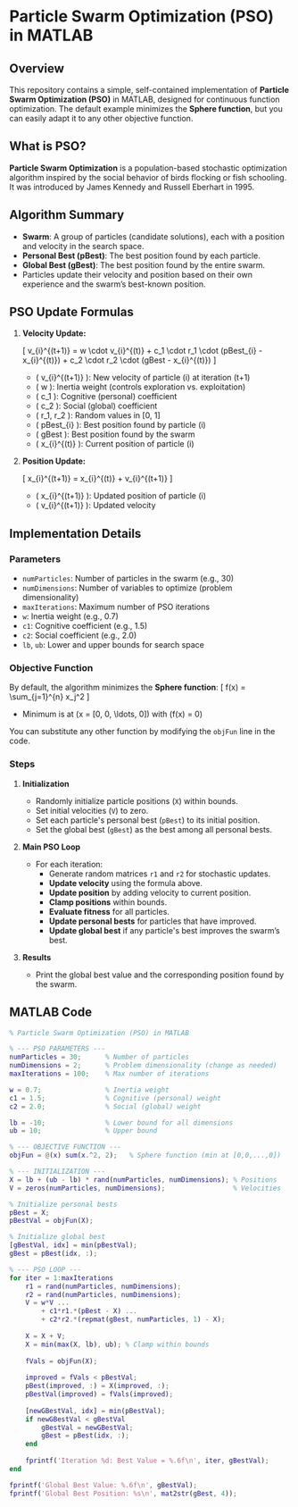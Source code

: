 # Particle Swarm Optimization (PSO) in MATLAB

## Overview

This repository contains a simple, self-contained implementation of **Particle Swarm Optimization (PSO)** in MATLAB, designed for continuous function optimization. The default example minimizes the **Sphere function**, but you can easily adapt it to any other objective function.

## What is PSO?

**Particle Swarm Optimization** is a population-based stochastic optimization algorithm inspired by the social behavior of birds flocking or fish schooling.  
It was introduced by James Kennedy and Russell Eberhart in 1995.

## Algorithm Summary

- **Swarm**: A group of particles (candidate solutions), each with a position and velocity in the search space.
- **Personal Best (pBest)**: The best position found by each particle.
- **Global Best (gBest)**: The best position found by the entire swarm.
- Particles update their velocity and position based on their own experience and the swarm’s best-known position.

## PSO Update Formulas

1. **Velocity Update:**

    \[
    v_{i}^{(t+1)} = w \cdot v_{i}^{(t)} + c_1 \cdot r_1 \cdot (pBest_{i} - x_{i}^{(t)}) + c_2 \cdot r_2 \cdot (gBest - x_{i}^{(t)})
    \]

    - \( v_{i}^{(t+1)} \): New velocity of particle \(i\) at iteration \(t+1\)
    - \( w \): Inertia weight (controls exploration vs. exploitation)
    - \( c_1 \): Cognitive (personal) coefficient
    - \( c_2 \): Social (global) coefficient
    - \( r_1, r_2 \): Random values in [0, 1]
    - \( pBest_{i} \): Best position found by particle \(i\)
    - \( gBest \): Best position found by the swarm
    - \( x_{i}^{(t)} \): Current position of particle \(i\)

2. **Position Update:**

    \[
    x_{i}^{(t+1)} = x_{i}^{(t)} + v_{i}^{(t+1)}
    \]

    - \( x_{i}^{(t+1)} \): Updated position of particle \(i\)
    - \( v_{i}^{(t+1)} \): Updated velocity

## Implementation Details

### Parameters

- `numParticles`: Number of particles in the swarm (e.g., 30)
- `numDimensions`: Number of variables to optimize (problem dimensionality)
- `maxIterations`: Maximum number of PSO iterations
- `w`: Inertia weight (e.g., 0.7)
- `c1`: Cognitive coefficient (e.g., 1.5)
- `c2`: Social coefficient (e.g., 2.0)
- `lb`, `ub`: Lower and upper bounds for search space

### Objective Function

By default, the algorithm minimizes the **Sphere function**:
\[
f(x) = \sum_{j=1}^{n} x_j^2
\]
- Minimum is at \(x = [0, 0, \ldots, 0]\) with \(f(x) = 0\)

You can substitute any other function by modifying the `objFun` line in the code.

### Steps

1. **Initialization**
    - Randomly initialize particle positions (`X`) within bounds.
    - Set initial velocities (`V`) to zero.
    - Set each particle's personal best (`pBest`) to its initial position.
    - Set the global best (`gBest`) as the best among all personal bests.

2. **Main PSO Loop**
    - For each iteration:
        - Generate random matrices `r1` and `r2` for stochastic updates.
        - **Update velocity** using the formula above.
        - **Update position** by adding velocity to current position.
        - **Clamp positions** within bounds.
        - **Evaluate fitness** for all particles.
        - **Update personal bests** for particles that have improved.
        - **Update global best** if any particle's best improves the swarm’s best.

3. **Results**
    - Print the global best value and the corresponding position found by the swarm.

## MATLAB Code

```matlab
% Particle Swarm Optimization (PSO) in MATLAB

% --- PSO PARAMETERS ---
numParticles = 30;      % Number of particles
numDimensions = 2;      % Problem dimensionality (change as needed)
maxIterations = 100;    % Max number of iterations

w = 0.7;                % Inertia weight
c1 = 1.5;               % Cognitive (personal) weight
c2 = 2.0;               % Social (global) weight

lb = -10;               % Lower bound for all dimensions
ub = 10;                % Upper bound

% --- OBJECTIVE FUNCTION ---
objFun = @(x) sum(x.^2, 2);   % Sphere function (min at [0,0,...,0])

% --- INITIALIZATION ---
X = lb + (ub - lb) * rand(numParticles, numDimensions); % Positions
V = zeros(numParticles, numDimensions);                 % Velocities

% Initialize personal bests
pBest = X;
pBestVal = objFun(X);

% Initialize global best
[gBestVal, idx] = min(pBestVal);
gBest = pBest(idx, :);

% --- PSO LOOP ---
for iter = 1:maxIterations
    r1 = rand(numParticles, numDimensions);
    r2 = rand(numParticles, numDimensions);
    V = w*V ...
        + c1*r1.*(pBest - X) ...
        + c2*r2.*(repmat(gBest, numParticles, 1) - X);
    
    X = X + V;
    X = min(max(X, lb), ub); % Clamp within bounds
    
    fVals = objFun(X);
    
    improved = fVals < pBestVal;
    pBest(improved, :) = X(improved, :);
    pBestVal(improved) = fVals(improved);
    
    [newGBestVal, idx] = min(pBestVal);
    if newGBestVal < gBestVal
        gBestVal = newGBestVal;
        gBest = pBest(idx, :);
    end
    
    fprintf('Iteration %d: Best Value = %.6f\n', iter, gBestVal);
end

fprintf('Global Best Value: %.6f\n', gBestVal);
fprintf('Global Best Position: %s\n', mat2str(gBest, 4));
